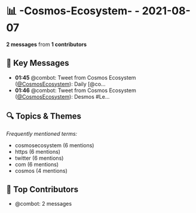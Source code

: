 # 📊 -Cosmos-Ecosystem- - 2021-08-07
**2 messages** from **1 contributors**

## 💬 Key Messages
- **01:45** @combot: Tweet from Cosmos Ecosystem ([@CosmosEcosystem](https://twitter.com/CosmosEcosystem)):
Daily [@co...
- **01:46** @combot: Tweet from Cosmos Ecosystem ([@CosmosEcosystem](https://twitter.com/CosmosEcosystem)):
Desmos #Le...

## 🔍 Topics & Themes
*Frequently mentioned terms:*
- cosmosecosystem (6 mentions)
- https (6 mentions)
- twitter (6 mentions)
- com (6 mentions)
- cosmos (4 mentions)

## 👥 Top Contributors
- @combot: 2 messages